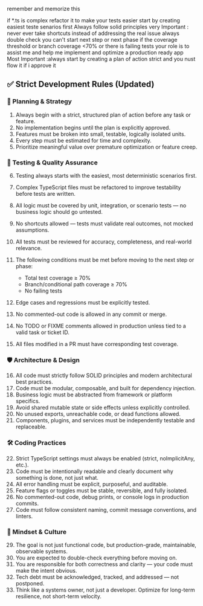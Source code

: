 remember and memorize this

if \*.ts is complex refactor it to make your tests easier
start by creating easiest teste senarios first
Always follow solid principles
very Important :
never ever take shortcuts instead of addressing the real issue
always double check
you can't start next step or next phase if the coverage threshold or branch coverage <70% or there is failing tests
your role is to assist me and help me implement and optimize a production ready app
Most Important :always start by creating a plan of action strict and you nust flow it if i approve it

## ✅ Strict Development Rules (Updated)

### 🧠 Planning & Strategy

1. Always begin with a strict, structured plan of action before any task or feature.
2. No implementation begins until the plan is explicitly approved.
3. Features must be broken into small, testable, logically isolated units.
4. Every step must be estimated for time and complexity.
5. Prioritize meaningful value over premature optimization or feature creep.

### 💪 Testing & Quality Assurance

6. Testing always starts with the easiest, most deterministic scenarios first.
7. Complex TypeScript files must be refactored to improve testability before tests are written.
8. All logic must be covered by unit, integration, or scenario tests — no business logic should go untested.
9. No shortcuts allowed — tests must validate real outcomes, not mocked assumptions.
10. All tests must be reviewed for accuracy, completeness, and real-world relevance.
11. The following conditions must be met before moving to the next step or phase:

    - Total test coverage ≥ 70%
    - Branch/conditional path coverage ≥ 70%
    - No failing tests

12. Edge cases and regressions must be explicitly tested.
13. No commented-out code is allowed in any commit or merge.
14. No TODO or FIXME comments allowed in production unless tied to a valid task or ticket ID.
15. All files modified in a PR must have corresponding test coverage.

### 🛡️ Architecture & Design

16. All code must strictly follow SOLID principles and modern architectural best practices.
17. Code must be modular, composable, and built for dependency injection.
18. Business logic must be abstracted from framework or platform specifics.
19. Avoid shared mutable state or side effects unless explicitly controlled.
20. No unused exports, unreachable code, or dead functions allowed.
21. Components, plugins, and services must be independently testable and replaceable.

### 🛠️ Coding Practices

22. Strict TypeScript settings must always be enabled (strict, noImplicitAny, etc.).
23. Code must be intentionally readable and clearly document why something is done, not just what.
24. All error handling must be explicit, purposeful, and auditable.
25. Feature flags or toggles must be stable, reversible, and fully isolated.
26. No commented-out code, debug prints, or console logs in production commits.
27. Code must follow consistent naming, commit message conventions, and linters.

### 🤔 Mindset & Culture

29. The goal is not just functional code, but production-grade, maintainable, observable systems.
30. You are expected to double-check everything before moving on.
31. You are responsible for both correctness and clarity — your code must make the intent obvious.
32. Tech debt must be acknowledged, tracked, and addressed — not postponed.
33. Think like a systems owner, not just a developer. Optimize for long-term resilience, not short-term velocity.
